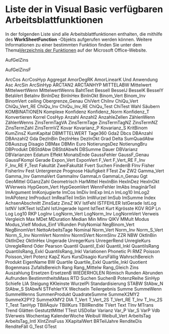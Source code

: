 
# Liste der in Visual Basic verfügbaren Arbeitsblattfunktionen

In der folgenden Liste sind alle Arbeitsblattfunktionen enthalten, die mithilfe des  **WorkSheetFunction** -Objekts aufgerufen werden können. Weitere Informationen zu einer bestimmten Funktion finden Sie unter dem Thema[Verzeichnis der Funktionen](http://office.microsoft.com/de-de/excel-help/list-of-worksheet-functions-by-category-HP010079186.aspx) auf der Microsoft Office-Website.

AufGelZins

AufGelZinsF

ArcCos
AcrCosHyp
Aggregat
AmorDegRK
AmorLinearK
Und
Anwendung
Asc
ArcSin
ArcSinHyp
ARCTAN2
ARCTANHYP
MITTELABW
Mittelwert
MittelwertWenn
MittelwertWenns
BahtText
BesselI
BesselJ
BesselK
BesselY
BetaVert
BetaInv
BinInDez
BinInHex
BinInOkt
Binom_Vert
Binom_Inv
BinomVert
ceiling
Obergrenze_Genau
ChiVert
ChiInv
ChiQu_Vert
ChiQu_Vert_RE
ChiQu_Inv
ChiQu_Inv_RE
ChiQu_Test
ChiTest
Wahl
Säubern
KOMBINATIONEN
Komplexe
Konfidenz
Konfidenz_Norm
Konfidenz_T
Konvertieren
Korrel
CosHyp
Anzahl
Anzahl2
AnzahleZellen
ZählenWenn
ZählenWenns
ZinsTermTagVA
ZinsTermTage
ZinsTermTagNZ
ZinsTermNZ
ZinsTermZahl
ZinsTermVZ
Kovar
Kovarianz_P
Kovarianz_S
KritBinom
KumZinsZ
KumKapital
DBMITTELWERT
Tage360
Gda2
Dbcs
DBAnzahl
DBAnzahl2
Gda
DezInBin
DezInHex
DezInOkt
Grad
Delta
SumQuadAbw
DBAuszug
Disagio
DBMax
DBMin
Euro
NotierungsDez
NotierungBru
DBProdukt
DBStdAbw
DBStdAbwN
DBSumme
Dauer
DBVarianz
DBVarianzen
Edatum
Effekt
MonatsEnde
GaussFehler
GaussF_Genau
GaussFKompl
Gerade
Expon_Vert
ExponVert
F_Vert
F_Vert_RE
F_Inv
F_Inv_RE
F_Test
Fakultät
ZweiFakultät
Fvert
Suchen
FindenB
FInv
Fisher
FisherInv
Fest
Untergrenze
Prognose
Häufigkeit
FTest
Zw
ZW2
Gamma_Vert
Gamma_Inv
GammaVert
GammaInv
GammaLn
GammaLn_Genau
Ggt
GeoMittel
GGanzZahl
Geometrisch
HarMittel
HexInBin
HexInDez
HexInOkt
WVerweis
HypGeom_Vert
HypGeomVert
WennFehler
ImAbs
ImaginärTeil
ImArgument
ImKonjugierte
ImCos
ImDiv
ImExp
ImLn
ImLog10
ImLog2
ImAPotenz
ImProduct
ImRealTeil
ImSin
ImWurzel
ImSub
ImSumme
Index
AchsenAbschnitt
ZinsSatz
ZinsZ
IKV
IstFehl
ISTFEHLER
IstGerade
IstLog
IstNV
IstKText
IstZahl
IstUngerade
Ispmt
IstText
Kurt
Kgrösste
KGV
RGP
Ln
Log
Log10
RKP
LogInv
LogNorm_Vert
LogNorm_Inv
LogNormVert
Verweis
Vergleich
Max
MDet
MDuration
Median
Min
MInv
QIKV
MMult
Modus
Modus_Vielf
Modus_Einf
VRunden
PolyNomial
NegBinom_Vert
NegBinomVert
NettoArbeitsTage
Nominal
Norm_Vert
Norm_Inv
Norm_S_Vert
Norm_S_Inv
NormVert
NormInv
NormSVert
NormSInv
ZZR
NBW
OktInBin
OktInDez
OktInHex
Ungerade
UnregerKurs
UnregerRend
UnregleKurs
UnregleRend
Oder
Pearson
Quantil
Quantil_Exkl
Quantil_Inkl
QuantilsRang
QuantilsRang_Exkl
QuantilsRang_Inkl
Variationen
Phonetic
Pi
RMZ
Poisson
Poisson_Vert
Potenz
KapZ
Kurs
KursDisagio
KursFällig
WahrschBereich
Produkt
EigenName
BW
Quartile
Quartile_Exkl
Quartile_Inkl
Quotient
Bogenmass
ZufallsBereich
Rang
Rang_Mittelw
Rang_Gleich
Zins
Auszahlung
Ersetzen
ErsetzenB
WIEDERHOLEN
Römisch
Runden
Abrunden
Aufrunden
BestimmtheitsMass
RTD
Suchen
SuchenB
PotenzReihe
SinHyp
Schiefe
LIA
Steigung
KKleinste
WurzelPi
Standardisierung
STABW
StAbw_N
StAbw_S
StAbwN
STFehlerYX
Wechseln
Teilergebnis
Summe
SummeWenn
SummeWenns
SummenProdukt
QuadrateSumme
SummeX2MY2
SummeX2PY2
SummeXMY2
DIA
T_Vert
T_Vert_2S
T_Vert_RE
T_Inv
T_Inv_2S
T_Test
TanHyp
TBillÄquiv
TBillKurs
TBillRendite
TVert
Text
TInv
MTrans
Trend
Glätten
GestutztMittel
TTest
USDollar
Varianz
Var_P
Var_S
VarP
Vdb
SVerweis
Wochentag
KalenderWoche
Weibull
Weibull_Vert
ArbeitsTag
ArbeitsTag_Intl
XIntZinsFuss
XKapitalWert
BRTeilJahre
RenditeDis
RenditeFäll
G_Test
GTest
